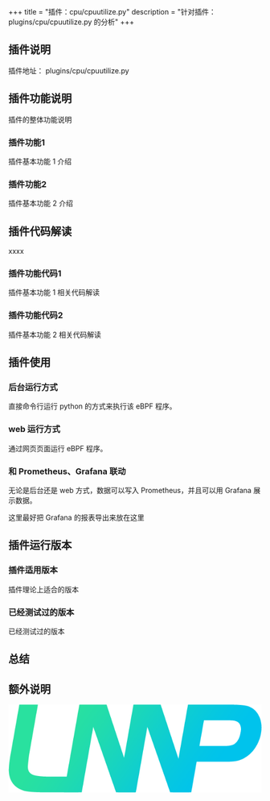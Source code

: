 +++
title = "插件：cpu/cpuutilize.py"
description = "针对插件：plugins/cpu/cpuutilize.py 的分析"
+++

## 插件说明
插件地址： plugins/cpu/cpuutilize.py

## 插件功能说明
插件的整体功能说明
### 插件功能1
插件基本功能 1 介绍
### 插件功能2
插件基本功能 2 介绍

## 插件代码解读
xxxx
### 插件功能代码1
插件基本功能 1 相关代码解读

### 插件功能代码2
插件基本功能 2 相关代码解读

## 插件使用
### 后台运行方式
直接命令行运行 python 的方式来执行该 eBPF 程序。
### web 运行方式
通过网页页面运行 eBPF 程序。
### 和 Prometheus、Grafana 联动
无论是后台还是 web 方式，数据可以写入 Prometheus，并且可以用 Grafana 展示数据。

这里最好把 Grafana 的报表导出来放在这里

## 插件运行版本
### 插件适用版本
插件理论上适合的版本
### 已经测试过的版本
已经测试过的版本

## 总结

## 额外说明
![](images/LMP-logo.png)